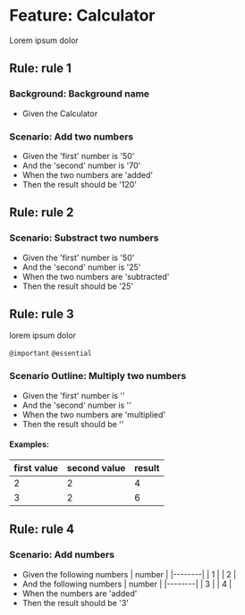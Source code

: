 # Feature: Calculator


Lorem ipsum dolor

## Rule: rule 1


### Background: Background name 

* Given the Calculator

### Scenario: Add two numbers

* Given the 'first' number is '50'
* And the 'second' number is '70'
* When the two numbers are 'added'
* Then the result should be '120'

## Rule: rule 2


### Scenario: Substract two numbers

* Given the 'first' number is '50'
* And the 'second' number is '25'
* When the two numbers are 'subtracted'
* Then the result should be '25'

## Rule: rule 3

lorem ipsum dolor

`@important` `@essential`
### Scenario Outline: Multiply two numbers

* Given the 'first' number is '<first value>'
* And the 'second' number is '<second value>'
* When the two numbers are 'multiplied'
* Then the result should be '<result>'

#### Examples:

  | first value | second value | result |
  |-------------|--------------|--------|
  | 2           | 2            | 4      |
  | 3           | 2            | 6      |

## Rule: rule 4


### Scenario: Add numbers

* Given the following numbers
  | number |
  |--------|
  | 1      |
  | 2      |
* And the following numbers
  | number |
  |--------|
  | 3      |
  | 4      |
* When the numbers are 'added'
* Then the result should be '3'

